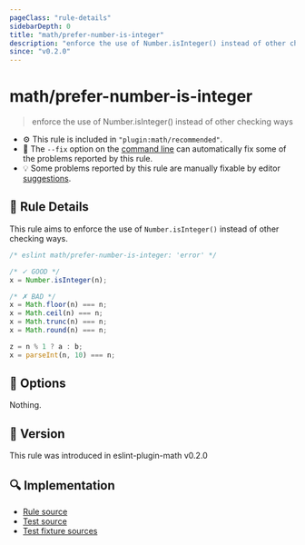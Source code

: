 ```yaml
---
pageClass: "rule-details"
sidebarDepth: 0
title: "math/prefer-number-is-integer"
description: "enforce the use of Number.isInteger() instead of other checking ways"
since: "v0.2.0"
---
```


# math/prefer-number-is-integer

> enforce the use of Number.isInteger() instead of other checking ways

- :gear: This rule is included in `"plugin:math/recommended"`.
- :wrench: The `--fix` option on the [command line](https://eslint.org/docs/user-guide/command-line-interface#fixing-problems) can automatically fix some of the problems reported by this rule.
- :bulb: Some problems reported by this rule are manually fixable by editor [suggestions](https://eslint.org/docs/developer-guide/working-with-rules#providing-suggestions).

## :book: Rule Details

This rule aims to enforce the use of `Number.isInteger()` instead of other checking ways.

<eslint-code-block fix>

<!-- eslint-skip -->

```js
/* eslint math/prefer-number-is-integer: 'error' */

/* ✓ GOOD */
x = Number.isInteger(n);

/* ✗ BAD */
x = Math.floor(n) === n;
x = Math.ceil(n) === n;
x = Math.trunc(n) === n;
x = Math.round(n) === n;

z = n % 1 ? a : b;
x = parseInt(n, 10) === n;
```

</eslint-code-block>

## :wrench: Options

Nothing.

## :rocket: Version

This rule was introduced in eslint-plugin-math v0.2.0

## :mag: Implementation

- [Rule source](https://github.com/ota-meshi/eslint-plugin-math/blob/main/src/rules/prefer-number-is-integer.ts)
- [Test source](https://github.com/ota-meshi/eslint-plugin-math/blob/main/tests/src/rules/prefer-number-is-integer.ts)
- [Test fixture sources](https://github.com/ota-meshi/eslint-plugin-math/tree/main/tests/fixtures/rules/prefer-number-is-integer)
